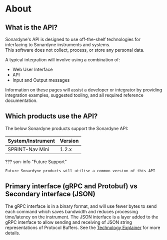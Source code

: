 # About

## What is the API?

Sonardyne's API is designed to use off-the-shelf technologies for interfacing to Sonardyne instruments and systems.  
This software does not collect, process, or store any personal data.

A typical integration will involve using a combination of:  

* Web User Interface
* API
* Input and Output messages
  
Information on these pages will assist a developer or integrator by providing integration examples, suggested tooling, and all required reference documentation. 

## Which products use the API?

The below Sonardyne products support the Sonardyne API:

|System/Instrument|Version|
|--------|--------|
|SPRINT-Nav Mini| 1.2.x|

??? son-info "Future Support"

    Future Sonardyne products will utilise a common version of this API


## Primary interface (gRPC and Protobuf) vs Secondary interface (JSON)

The gRPC interface is in a binary format, and will use fewer bytes to send each command which saves bandwidth and reduces processing time/latency on the instrument. The JSON interface is a layer added to the gRPC interface to allow sending and receiving of JSON string representations of Protocol Buffers.
See the [Technology Explainer](technology-explainer.md) for more details.



